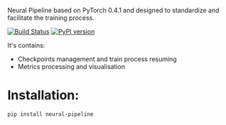 Neural Pipeline based on PyTorch 0.4.1 and designed to standardize and facilitate the training process.

[![Build Status](https://travis-ci.org/toodef/neural-pipeline.svg?branch=master)](https://travis-ci.org/toodef/neural-pipeline) [![PyPI version](https://badge.fury.io/py/neural-pipeline.svg)](https://badge.fury.io/py/neural-pipeline)

It's contains:
* Checkpoints management and train process resuming
* Metrics processing and visualisation

# Installation:
`pip install neural-pipeline`



